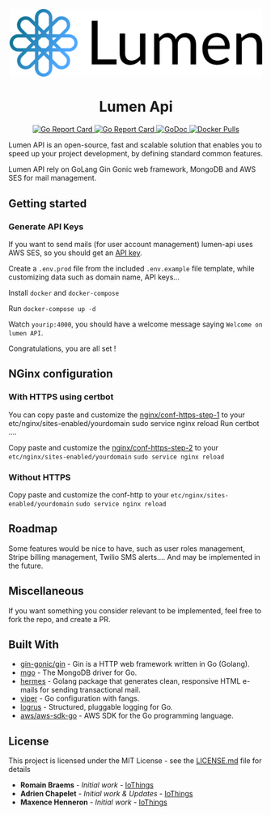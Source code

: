 <p align="center">
    <a href="https://github.com/adrien3d/lumen-api">
        <img width="500px" src="https://raw.githubusercontent.com/adrien3d/lumen-api/master/lumen-logo.png" />
    </a>
</p>

<h1 align="center">Lumen Api</h1>

<p align="center">
    <a href="https://github.com/adrien3d/lumen-api/blob/master/LICENSE.md">
        <img alt="Go Report Card" src="https://img.shields.io/github/license/adrien3d/lumen-api.svg">
    </a>
    <a href="https://goreportcard.com/report/github.com/adrien3d/lumen-api">
        <img alt="Go Report Card" src="https://goreportcard.com/badge/github.com/adrien3d/lumen-api">
    </a>
    <a href="https://godoc.org/github.com/adrien3d/lumen-api">
        <img alt="GoDoc" src="https://godoc.org/github.com/adrien3d/lumen-api?status.svg">
    </a>
    <a href="https://hub.docker.com/r/adrien3d/lumen-api">
        <img alt="Docker Pulls" src="https://img.shields.io/docker/pulls/adrien3d/lumen-api.svg">
    </a>
</p>


Lumen API is an open-source, fast and scalable solution that enables you to speed up your project development, by defining standard common features.

Lumen API rely on GoLang Gin Gonic web framework, MongoDB and AWS SES for mail management.

## Getting started
### Generate API Keys
If you want to send mails (for user account management) lumen-api uses AWS SES, so you should get an [API key](https://docs.aws.amazon.com/ses/latest/DeveloperGuide/get-aws-keys.html).

Create a `.env.prod` file from the included `.env.example` file template, while customizing data such as domain name, API keys...

Install `docker` and `docker-compose`

Run `docker-compose up -d`

Watch `yourip:4000`, you should have a welcome message saying `Welcome on lumen API`.

Congratulations, you are all set !

## NGinx configuration
### With HTTPS using certbot
You can copy paste and customize the [nginx/conf-https-step-1](https://github.com/adrien3d/lumen-api/tree/master/nginx/conf-https-step-1) to your etc/nginx/sites-enabled/yourdomain
sudo service nginx reload
Run certbot ....

Copy paste and customize the [nginx/conf-https-step-2](https://github.com/adrien3d/lumen-api/tree/master/nginx/conf-https-step-2)
to your `etc/nginx/sites-enabled/yourdomain`
`sudo service nginx reload`

### Without HTTPS

Copy paste and customize the conf-http
to your `etc/nginx/sites-enabled/yourdomain`
`sudo service nginx reload`


## Roadmap
Some features would be nice to have, such as user roles management, Stripe billing management, Twilio SMS alerts.... And may be implemented in the future.

## Miscellaneous
If you want something you consider relevant to be implemented, feel free to fork the repo, and create a PR.

## Built With

* [gin-gonic/gin](github.com/gin-gonic/gin) - Gin is a HTTP web framework written in Go (Golang).
* [mgo](github.com/globalsign/mgo) - The MongoDB driver for Go.
* [hermes](github.com/matcornic/hermes) - Golang package that generates clean, responsive HTML e-mails for sending transactional mail.
* [viper](github.com/spf13/viper) - Go configuration with fangs.
* [logrus](github.com/sirupsen/logrus) - Structured, pluggable logging for Go.
* [aws/aws-sdk-go](github.com/aws/aws-sdk-go) - AWS SDK for the Go programming language.

## License

This project is licensed under the MIT License - see the [LICENSE.md](LICENSE.md) file for details
* **Romain Braems** - *Initial work* - [IoThings](https://github.com/rb62680)
* **Adrien Chapelet** - *Initial work & Updates* - [IoThings](https://github.com/adrien3d)
* **Maxence Henneron** - *Initial work* - [IoThings](https://github.com/maxencehenneron)

